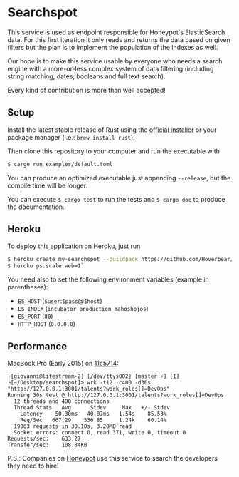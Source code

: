 Searchspot
==========
This service is used as endpoint responsible for Honeypot's ElasticSearch data.
For this first iteration it only reads and returns the data based on given filters but the plan is to implement the population of the indexes as well.

Our hope is to make this service usable by everyone who needs a search engine with a more-or-less complex system of data filtering (including string matching, dates, booleans and full text search).

Every kind of contribution is more than well accepted!

Setup
-----
Install the latest stable release of Rust using the [official installer](https://www.rust-lang.org/downloads.html) or your package manager (i.e.: `brew install rust`).

Then clone this repository to your computer and run the executable with

```sh
$ cargo run examples/default.toml
````

You can produce an optimized executable just appending `--release`, but the compile time will be longer.

You can execute `$ cargo test` to run the tests and `$ cargo doc` to produce the documentation.

Heroku
------
To deploy this application on Heroku, just run

```sh
$ heroku create my-searchspot --buildpack https://github.com/Hoverbear/heroku-buildpack-rust
$ heroku ps:scale web=1`
```

You need also to set the following environment variables (example in parentheses):

- `ES_HOST` (`$user`:`$pass`@`$host`)
- `ES_INDEX` (`incubator_production_mahoshojos`)
- `ES_PORT` (`80`)
- `HTTP_HOST` (`0.0.0.0`)

Performance
-----------
MacBook Pro (Early 2015) on [11c5714](https://github.com/honeypotio/searchspot/commit/11c57149d88e1dca5cccf858d986894e878cc8f0):

```
┌[giovanni@lifestream-2] [/dev/ttys002] [master ⚡] [1]
└[~/Desktop/searchspot]> wrk -t12 -c400 -d30s "http://127.0.0.1:3001/talents?work_roles[]=DevOps"
Running 30s test @ http://127.0.0.1:3001/talents?work_roles[]=DevOps
  12 threads and 400 connections
  Thread Stats   Avg      Stdev     Max   +/- Stdev
    Latency    50.30ms   40.07ms   1.54s    85.53%
    Req/Sec   667.29    336.85     1.24k    60.14%
  19063 requests in 30.10s, 3.20MB read
  Socket errors: connect 0, read 371, write 0, timeout 0
Requests/sec:    633.27
Transfer/sec:    108.84KB
```


P.S.: Companies on [Honeypot](http://www.honeypot.io?utm_source=github) use this service to search the developers they need to hire!
